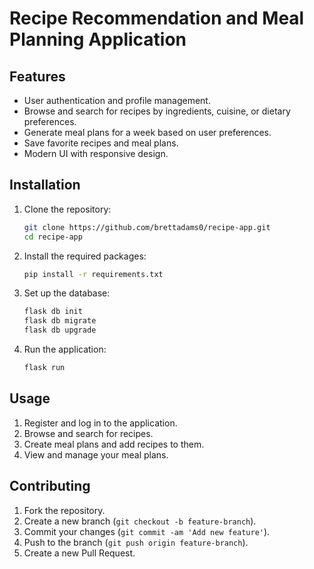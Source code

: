 # Recipe Recommendation and Meal Planning Application

## Features

- User authentication and profile management.
- Browse and search for recipes by ingredients, cuisine, or dietary preferences.
- Generate meal plans for a week based on user preferences.
- Save favorite recipes and meal plans.
- Modern UI with responsive design.

## Installation

1. Clone the repository:
    ```sh
    git clone https://github.com/brettadams0/recipe-app.git
    cd recipe-app
    ```

2. Install the required packages:
    ```sh
    pip install -r requirements.txt
    ```

3. Set up the database:
    ```sh
    flask db init
    flask db migrate
    flask db upgrade
    ```

4. Run the application:
    ```sh
    flask run
    ```

## Usage

1. Register and log in to the application.
2. Browse and search for recipes.
3. Create meal plans and add recipes to them.
4. View and manage your meal plans.

## Contributing

1. Fork the repository.
2. Create a new branch (`git checkout -b feature-branch`).
3. Commit your changes (`git commit -am 'Add new feature'`).
4. Push to the branch (`git push origin feature-branch`).
5. Create a new Pull Request.
